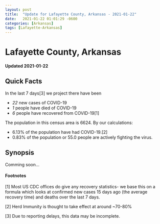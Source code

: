 ```yaml
---
layout: post
title:  "Update for Lafayette County, Arkansas - 2021-01-22"
date:   2021-01-22 01:01:29 -0600
categories: [Arkansas]
tags: [Lafayette-Arkansas]
---
```


# Lafayette County, Arkansas
#### Updated 2021-01-22

## Quick Facts

In the last 7 days[3] we project there have been
- *22* new cases of COVID-19
- *1* people have died of COVID-19
- *6* people have recovered from COVID-19[1]

The population in this census area is 6624. By our calculations:
- 6.13% of the population have had COVID-19.[2]
- 0.83% of the population or 55.0 people are actively fighting the virus.

## Synopsis

Comming soon...


#### Footnotes

[1] Most US CDC offices do give any recovery statistics- we base this on a formula which looks at confirmed new cases
15 days ago (the average recovery time) and deaths over the last 7 days.

[2] Herd Immunity is thought to take effect at around ~70-80%

[3] Due to reporting delays, this data may be incomplete.
 
    